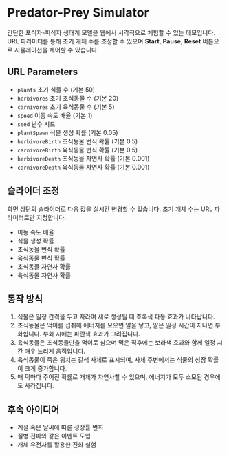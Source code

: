 # Predator-Prey Simulator

간단한 포식자-피식자 생태계 모델을 웹에서 시각적으로 체험할 수 있는 데모입니다. URL 파라미터를 통해 초기 개체 수를 조정할 수 있으며 **Start**, **Pause**, **Reset** 버튼으로 시뮬레이션을 제어할 수 있습니다.

## URL Parameters
- `plants` 초기 식물 수 (기본 50)
- `herbivores` 초기 초식동물 수 (기본 20)
- `carnivores` 초기 육식동물 수 (기본 5)
- `speed` 이동 속도 배율 (기본 1)
- `seed` 난수 시드
- `plantSpawn` 식물 생성 확률 (기본 0.05)
- `herbivoreBirth` 초식동물 번식 확률 (기본 0.5)
- `carnivoreBirth` 육식동물 번식 확률 (기본 0.5)
- `herbivoreDeath` 초식동물 자연사 확률 (기본 0.001)
- `carnivoreDeath` 육식동물 자연사 확률 (기본 0.001)

## 슬라이더 조정
화면 상단의 슬라이더로 다음 값을 실시간 변경할 수 있습니다. 초기 개체 수는 URL 파라미터로만 지정합니다.

- 이동 속도 배율
- 식물 생성 확률
- 초식동물 번식 확률
- 육식동물 번식 확률
- 초식동물 자연사 확률
- 육식동물 자연사 확률


## 동작 방식
1. 식물은 일정 간격을 두고 자라며 새로 생성될 때 초록색 파동 효과가 나타납니다.
2. 초식동물은 먹이를 섭취해 에너지를 모으면 알을 낳고, 알은 일정 시간이 지나면 부화합니다. 부화 시에는 파란색 효과가 그려집니다.
3. 육식동물은 초식동물만을 먹이로 삼으며 먹은 직후에는 보라색 효과와 함께 일정 시간 매우 느리게 움직입니다.
4. 육식동물이 죽은 위치는 갈색 사체로 표시되며, 사체 주변에서는 식물의 성장 확률이 크게 증가합니다.
5. 매 틱마다 주어진 확률로 개체가 자연사할 수 있으며, 에너지가 모두 소모된 경우에도 사라집니다.

## 후속 아이디어
- 계절 혹은 날씨에 따른 성장률 변화
- 질병 전파와 같은 이벤트 도입
- 개체 유전자를 활용한 진화 실험
